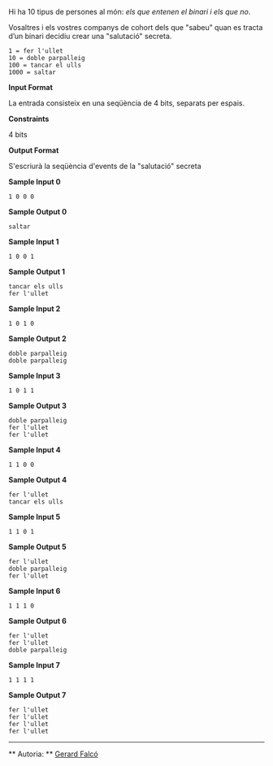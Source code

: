 Hi ha 10 tipus de persones al món: *els que entenen el binari i els que
no*.

Vosaltres i els vostres companys de cohort dels que "sabeu" quan es
tracta d’un binari decidiu crear una "salutació" secreta.

    1 = fer l'ullet
    10 = doble parpalleig
    100 = tancar el ulls
    1000 = saltar

**Input Format**

La entrada consisteix en una seqüència de 4 bits, separats per espais.

**Constraints**

4 bits

**Output Format**

S'escriurà la seqüència d'events de la "salutació" secreta

**Sample Input 0**

    1 0 0 0

**Sample Output 0**

    saltar

**Sample Input 1**

    1 0 0 1

**Sample Output 1**

    tancar els ulls
    fer l'ullet

**Sample Input 2**

    1 0 1 0

**Sample Output 2**

    doble parpalleig
    doble parpalleig

**Sample Input 3**

    1 0 1 1

**Sample Output 3**

    doble parpalleig
    fer l'ullet
    fer l'ullet

**Sample Input 4**

    1 1 0 0

**Sample Output 4**

    fer l'ullet
    tancar els ulls

**Sample Input 5**

    1 1 0 1

**Sample Output 5**

    fer l'ullet
    doble parpalleig
    fer l'ullet

**Sample Input 6**

    1 1 1 0

**Sample Output 6**

    fer l'ullet
    fer l'ullet
    doble parpalleig

**Sample Input 7**

    1 1 1 1

**Sample Output 7**

    fer l'ullet
    fer l'ullet
    fer l'ullet
    fer l'ullet

----------

** Autoria: **
[Gerard Falcó](https://github.com/gerardfp)
